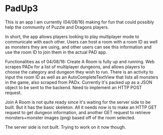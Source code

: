 # PadUp3
This is an app I am currently (04/08/16) making for fun that could possibly help the community of Puzzle and Dragons players.

In short, the app allows players looking to play multiplayer mode to communicate with each other. Users can host a room with a room ID as well as monsters they are using, and other users can see this information and use the room ID to join them in the actual PAD app.

Functionalities as of 04/08/16:
Create A Room is fully up and running. Web scrapes PADx for a list of multiplayer dungeons, and allows players to choose the category and dungeon they wish to run. There is an activity to input the room ID as well as an AutoCompleteTextView that lists all monsters in the game, also scraped from PADx. Currently it's packed up as a JSON object to be sent to the backend. Need to implement an HTTP POST request.

Join A Room is not quite ready since it's waiting for the server side to be built. But it has the basic skeleton. All it needs now is to make an HTTP GET request to get dungeon information, and another GET request to retrieve monsters+monster images (png) based off of the room selected.

The server side is not built. Trying to work on it now though.

